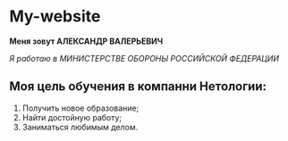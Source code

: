 # My-website
**Меня зовут АЛЕКСАНДР ВАЛЕРЬЕВИЧ**

_Я работаю в МИНИСТЕРСТВЕ ОБОРОНЫ РОССИЙСКОЙ ФЕДЕРАЦИИ_

## Моя цель обучения в компанни Нетологии:
1. Получить новое образование;
2. Найти достойную работу;
3. Заниматься любимым делом.
